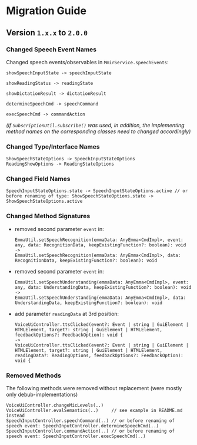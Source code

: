 # Migration Guide


## Version `1.x.x` to `2.0.0`

### Changed Speech Event Names

Changed speech events/observables in `MmirService.speechEvents`:

```
showSpeechInputState -> speechInputState

showReadingStatus -> readingState

showDictationResult -> dictationResult

determineSpeechCmd -> speechCommand

execSpeechCmd -> commandAction
```

_(if `SubscriptionUtil.subscribe()` was used, in addition, the implementing
  method names on the corresponding classes need to changed accordingly)_

### Changed Type/Interface Names

```
ShowSpeechStateOptions -> SpeechInputStateOptions
ReadingShowOptions -> ReadingStateOptions
```

### Changed Field Names

```
SpeechInputStateOptions.state -> SpeechInputStateOptions.active // or before renaming of type: ShowSpeechStateOptions.state -> ShowSpeechStateOptions.active
```

### Changed Method Signatures

 * removed second parameter `event` in:
   ```
   EmmaUtil.setSpeechRecognition(emmaData: AnyEmma<CmdImpl>, event: any, data: RecognitionData, keepExistingFunction?: boolean): void
   ->
   EmmaUtil.setSpeechRecognition(emmaData: AnyEmma<CmdImpl>, data: RecognitionData, keepExistingFunction?: boolean): void
   ```
 * removed second parameter `event` in:
   ```
   EmmaUtil.setSpeechUnderstanding(emmaData: AnyEmma<CmdImpl>, event: any, data: UnderstandingData, keepExistingFunction?: boolean): void
   ->
   EmmaUtil.setSpeechUnderstanding(emmaData: AnyEmma<CmdImpl>, data: UnderstandingData, keepExistingFunction?: boolean): void
   ```

 * add parameter `readingData` at 3rd position:
   ```
   VoiceUiController.ttsClicked(event?: Event | string | GuiElement | HTMLElement, target?: string | GuiElement | HTMLElement, feedbackOptions?: FeedbackOption): void {
   ->
   VoiceUiController.ttsClicked(event?: Event | string | GuiElement | HTMLElement, target?: string | GuiElement | HTMLElement, readingData?: ReadingOptions, feedbackOptions?: FeedbackOption): void {
   ```

### Removed Methods

The following methods were removed without replacement
(were mostly only debub-implementations)

```
VoiceUiController.changeMicLevels(..)
VoiceUiController.evalSemantics(..)     // see example in README.md instead
SpeechInputController.speechCommand(..) // or before renaming of speech event: SpeechInputController.determineSpeechCmd(..)
SpeechInputController.commandAction(..) // or before renaming of speech event: SpeechInputController.execSpeechCmd(..)
```
